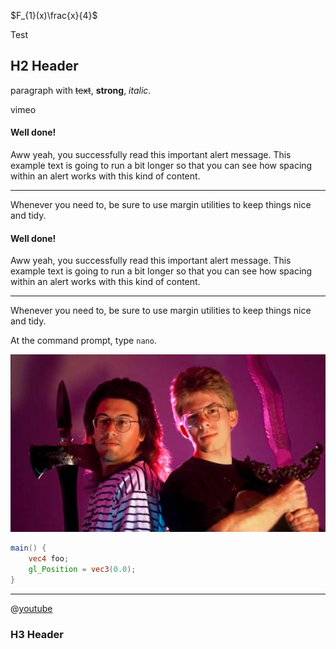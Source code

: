 
$F_{1}(x)\frac{x}{4}$

Test

## H2 Header

paragraph with ~~text~~, **strong**, *italic*.

vimeo

<div class="alert alert-primary" role="alert">
  <h4 class="alert-heading">Well done!</h4>
  <p>Aww yeah, you successfully read this important alert message. This example text is going to run a bit longer so that you can see how spacing within an alert works with this kind of content.</p>
  <hr>
  <p class="mb-0">Whenever you need to, be sure to use margin utilities to keep things nice and tidy.</p>
</div>


<div class="alert alert-secondary" role="alert">
  <h4 class="alert-heading">Well done!</h4>
  <p>Aww yeah, you successfully read this important alert message. This example text is going to run a bit longer so that you can see how spacing within an alert works with this kind of content.</p>
  <hr>
  <p class="mb-0">Whenever you need to, be sure to use margin utilities to keep things nice and tidy.</p>
</div>


At the command prompt, type `nano`.

![moep](2yfxvt.png?as=webp)

``` glsl
main() {
    vec4 foo;
    gl_Position = vec3(0.0);
}
```

---

@[youtube](dQw4w9WgXcQ)


### H3 Header